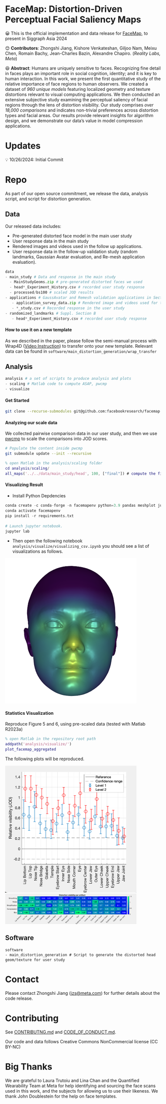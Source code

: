 # FaceMap: Distortion-Driven Perceptual Facial Saliency Maps

😀 This is the official implementation and data release for [FaceMap](paper/FaceMap__Distortion_Driven_Perceptual_Facial_Saliency_Maps.pdf), to present in Siggraph Asia 2024

😊 __Contributors__:
Zhongshi Jiang, Kishore Venkateshan, Giljoo Nam, Meixu Chen, Romain Bachy, Jean-Charles Bazin, Alexandre Chapiro. (*Reality Labs, Meta*)

<!-- ![alt text](image.png) -->

😆 __Abstract__:
Humans are uniquely sensitive to faces. Recognizing fine detail in faces
plays an important role in social cognition, identity; and it is key to human
interaction. In this work, we present the first quantitative study of the relative
importance of face regions to human observers. We created a dataset of *960
unique models* featuring localized geometry and texture distortions relevant
to visual computing applications. We then conducted an extensive subjective
study examining the perceptual saliency of facial regions through the lens
of distortion visibility. Our study comprises *over 18,000 comparisons* and
indicates non-trivial preferences across distortion types and facial areas. Our
results provide relevant insights for algorithm design, and we demonstrate
our data’s value in model compression applications.

# Updates
💡 10/26/2024: Initial Commit

# Repo
As part of our open source commitment, we release the data, analysis script, and script for distortion generation.
## Data

Our released data includes:
* Pre-generated distorted face model in the main user study
* User response data in the main study
* Rendered images and videos used in the follow up applications.
* User response data in the follow-up validation study (random landmarks, Gaussian Avatar evaluation, and Re-mesh application evaluation).
```python
data
- main_study # Data and response in the main study
  - MainStudyGeoms.zip # pre-generated distorted faces we used
  - head*_Experiment_History.csv # recorded user study response
  - processed/bs100 # scaled JOD results
- applications # GaussAvatar and Remesh validation applications in Section 6
   - application_survey_data.zip # Rendered image and videos used for the validation user study.
   - *_study.csv # Recorded response in the user study
- randomized_landmarks # Suppl. Section B
   - head*_Experiment_History.csv # recorded user study response
```

#### How to use it on a new template
As we described in the paper, please follow the semi-manual process with Wrap4D
 ([Video Instruction](https://youtu.be/QsoBUyXmxFE)) to transfer onto your new template. 
 Relevant data can be found in `software/main_distortion_generation/wrap_transfer`

## Analysis
```python
analysis # a set of scripts to produce analysis and plots
- scaling # Matlab code to compute ASAP, pwcmp
- visualize 
```
#### Get Started
```bash
git clone --recurse-submodules git@github.com:facebookresearch/facemap.git
```

#### Analyzing our scale data
We collected pairwise comparison data in our user study, and then we use [pwcmp](https://github.com/mantiuk/pwcmp) to scale the comparisons into JOD scores.
```bash
# Populate the content inside pwcmp
git submodule update --init --recursive
```

```matlab
% open Matlab in the analysis/scaling folder
cd analysis/scaling/
all_maps('../../data/main_study/head', 100, ["final"]) # compute the final JOD with 100 bootstrap sample, set BS sample to smaller (e.g. <10 for a quick test of the code)
```

#### Visualizing Result

* Install Python Depdencies
```python
conda create -c conda-forge -n facemapenv python=3.9 pandas meshplot jupyterlab -y
conda activate facemapenv
pip install -r requirements.txt

# Launch jupyter notebook.
jupyter lab
```
* Then open the following notebook `analysis/visualize/visualizing_csv.ipynb` you should see a list of visualizations as follows.

<img src="paper/example-saliency.png" width="425"/>

#### Statistics Visualization
Reproduce Figure 5 and 6, using pre-scaled data (tested with Matlab R2023a)
```matlab
% open Matlab in the repository root path
addpath('analysis/visualize/')
plot_facemap_aggregated
```

The following plots will be reproduced.
 
<img src="paper/fig5.png" width="425"/> <img src="paper/fig6.png" width="425"/> 

## Software
```
software 
- main_distortion_generation # Script to generate the distorted head geom/texture for user study
```

# Contact
Please contact Zhongshi Jiang (jzs@meta.com) for further details about the code release.

# Contributing 
See [CONTRIBUTNG.md](CONTRIBUTNG.md) and [CODE_OF_CONDUCT.md](CODE_OF_CONDUCT.md).

Our code and data follows 
Creative Commons NonCommercial license (CC BY-NC)

# Big Thanks
We are grateful to Laura Trutoiu and Lina Chan and the Quantified Wearability Team at Meta for help identifying and sourcing the face scans used in this work, and the subjects for allowing us to use their likeness. We thank John Doublestein for the help on face templates.